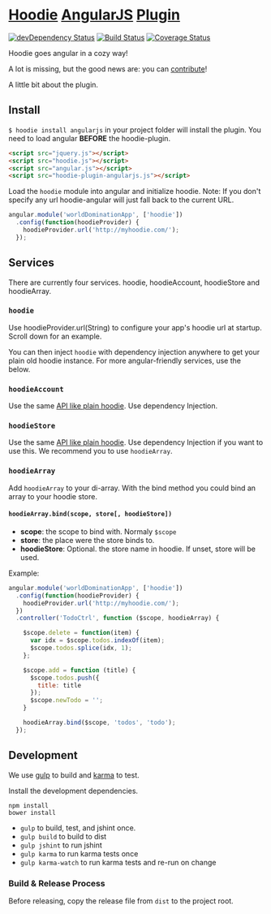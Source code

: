 # [Hoodie](http://hood.ie) [AngularJS](http://angularjs.org/) [Plugin](http://hood.ie/#plugins)
[![devDependency Status](https://david-dm.org/elmarburke/hoodie-plugin-angularjs/dev-status.svg)](https://david-dm.org/elmarburke/hoodie-plugin-angularjs#info=devDependencies)
[![Build Status](https://travis-ci.org/elmarburke/hoodie-plugin-angularjs.svg?branch=master)](https://travis-ci.org/elmarburke/hoodie-plugin-angularjs)
[![Coverage Status](https://coveralls.io/repos/elmarburke/hoodie-plugin-angularjs/badge.png)](https://coveralls.io/r/elmarburke/hoodie-plugin-angularjs)

Hoodie goes angular in a cozy way!

A lot is missing, but the good news are: you can [contribute](https://github.com/elmarburke/hoodie-plugin-angularjs/fork)!

A little bit about the plugin.

## Install

`$ hoodie install angularjs` in your project folder will install the plugin. You need to load angular **BEFORE** the hoodie-plugin.

```html
<script src="jquery.js"></script>
<script src="hoodie.js"></script>
<script src="angular.js"></script>
<script src="hoodie-plugin-angularjs.js"></script>
```

Load the `hoodie` module into angular and initialize hoodie.
Note: If you don't specify any url hoodie-angular will just fall back to the current URL.

```js
angular.module('worldDominationApp', ['hoodie'])
  .config(function(hoodieProvider) {
    hoodieProvider.url('http://myhoodie.com/');
  });
```

## Services

There are currently four services. hoodie, hoodieAccount, hoodieStore and hoodieArray.

### `hoodie`

Use hoodieProvider.url(String) to configure your app's hoodie url at startup.  Scroll down for an example.

You can then inject `hoodie` with dependency injection anywhere to get your plain old hoodie instance.  For more angular-friendly services, use the below.

### `hoodieAccount`

Use the same [API like plain hoodie](http://hood.ie/#docs). Use dependency Injection.

### `hoodieStore`

Use the same [API like plain hoodie](http://hood.ie/#docs). Use dependency Injection if you want to use this. We recommend you to use `hoodieArray`.

### `hoodieArray`

Add `hoodieArray` to your di-array. With the bind method you could bind an array to your hoodie store.

#### `hoodieArray.bind(scope, store[, hoodieStore])`

* **scope**: the scope to bind with. Normaly `$scope`
* **store**: the place were the store binds to.
* **hoodieStore**: Optional. the store name in hoodie. If unset, store will be used.

Example:

```js
angular.module('worldDominationApp', ['hoodie'])
  .config(function(hoodieProvider) {
    hoodieProvider.url('http://myhoodie.com/');
  })
  .controller('TodoCtrl', function ($scope, hoodieArray) {

    $scope.delete = function(item) {
      var idx = $scope.todos.indexOf(item);
      $scope.todos.splice(idx, 1);
    };

    $scope.add = function (title) {
      $scope.todos.push({
        title: title
      });
      $scope.newTodo = '';
    }

    hoodieArray.bind($scope, 'todos', 'todo');
  });
```

## Development

We use [gulp](http://gulpjs.com) to build and [karma](http://karma-runner.github.io) to test.

Install the development dependencies.

```shell
npm install
bower install
```

- `gulp` to build, test, and jshint once.
- `gulp build` to build to dist
- `gulp jshint` to run jshint
- `gulp karma` to run karma tests once
- `gulp karma-watch` to run karma tests and re-run on change

### Build & Release Process

Before releasing, copy the release file from `dist` to the project root.
